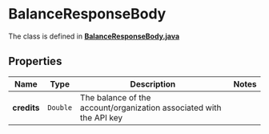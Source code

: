 

# BalanceResponseBody

The class is defined in **[BalanceResponseBody.java](../../src/main/java/org/openapitools/model/BalanceResponseBody.java)**

## Properties

Name | Type | Description | Notes
------------ | ------------- | ------------- | -------------
**credits** | `Double` | The balance of the account/organization associated with the API key | 



